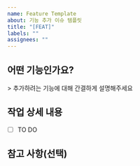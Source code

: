 ```yaml
---
name: Feature Template
about: 기능 추가 이슈 템플릿
title: "[FEAT]"
labels: ""
assignees: ""
---
```


## 어떤 기능인가요?

\> 추가하려는 기능에 대해 간결하게 설명해주세요

## 작업 상세 내용

- [ ] TO DO

## 참고 사항(선택)
